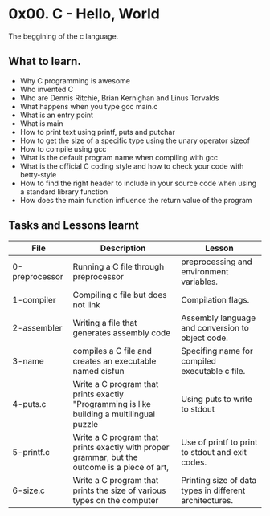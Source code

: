 # 0x00. C - Hello, World
The beggining of the c language.

## What to learn.
- Why C programming is awesome
- Who invented C
- Who are Dennis Ritchie, Brian Kernighan and Linus Torvalds
- What happens when you type gcc main.c
- What is an entry point
- What is main
- How to print text using printf, puts and putchar
- How to get the size of a specific type using the unary operator sizeof
- How to compile using gcc
- What is the default program name when compiling with gcc
- What is the official C coding style and how to check your code with betty-style
- How to find the right header to include in your source code when using a standard library function
- How does the main function influence the return value of the program

## Tasks and Lessons learnt

| File | Description | Lesson |
|------|-------------|--------|
| 0-preprocessor | Running a C file through preprocessor | preprocessing and environment variables. |
| 1-compiler | Compiling c file but does not link | Compilation flags. |
| 2-assembler | Writing a file that generates assembly code| Assembly language and conversion to object code. |
| 3-name | compiles a C file and creates an executable named cisfun | Specifing name for compiled executable c file. |
| 4-puts.c |Write a C program that prints exactly "Programming is like building a multilingual puzzle| Using puts to write to stdout |
| 5-printf.c | Write a C program that prints exactly with proper grammar, but the outcome is a piece of art, | Use of printf to print to stdout and exit codes. |
| 6-size.c | Write a C program that prints the size of various types on the computer | Printing size of data types in different architectures. |
